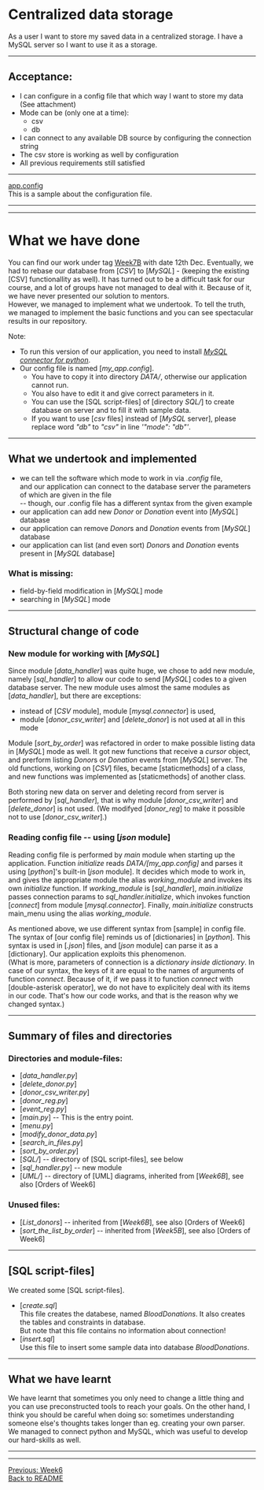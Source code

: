 # Centralized data storage

As a user I want to store my saved data in a centralized storage. I have a MySQL server so I want to use it as a storage.

-------------

## Acceptance:

* I can configure in a config file that which way I want to store my data (See attachment)
* Mode can be (only one at a time):
  * csv
  * db
* I can connect to any available DB source by configuring the connection string
* The csv store is working as well by configuration
* All previous requirements still satisfied

------------

[app.config](app.config)  
This is a sample about the configuration file.

-------------------------------------------------------
-------------------------------------------------------

# What we have done

You can find our work under tag [Week7B](https://github.com/KoicsD/CharliesAngels/tree/Week7B) with date 12th Dec.
Eventually, we had to rebase our database from [*CSV*] to [*MySQL*] - (keeping the existing [CSV] functionallity as well).
It has turned out to be a difficult task for our course, and a lot of groups have not managed to deal with it.
Because of it, we have never presented our solution to mentors.  
However, we managed to implement what we undertook.
To tell the truth, we managed to implement the basic functions and you can see spectacular results in our repository.

Note:  
* To run this version of our application, you need to install [*MySQL connector for python*](https://dev.mysql.com/downloads/connector/python/).
* Our config file is named [*my_app.config*].
  * You have to copy it into directory *DATA/*, otherwise our application cannot run.
  * You also have to edit it and give correct parameters in it.
  * You can use the [SQL script-files] of [directory *SQL/*] to create database on server and to fill it with sample data.
  * If you want to use [*csv* files] instead of [*MySQL* server], please replace word *"db"* to *"csv"* in line *'"mode": "db"'*.

-------------------------

## What we undertook and implemented
* we can tell the software which mode to work in via *.config* file,  
  and our application can connect to the database server the parameters of which are given in the file  
  -- though, our .config file has a different syntax from the given example
* our application can add new *Donor* or *Donation* event into [*MySQL*] database
* our application can remove *Donor*s and *Donation* events from [*MySQL*] database
* our application can list (and even sort) *Donor*s and *Donation* events present in [*MySQL* database]

### What is missing:
* field-by-field modification in [*MySQL*] mode
* searching in [*MySQL*] mode

-------------------------

## Structural change of code

### New module for working with [*MySQL*]

Since module [*data_handler*] was quite huge, we chose to add new module, namely [*sql_handler*] to allow our code to send [*MySQL*] codes to a given database server.
The new module uses almost the same modules as [*data_handler*], but there are exceptions:
* instead of [*CSV* module], module [*mysql.connector*] is used,
* module [*donor_csv_writer*] and [*delete_donor*] is not used at all in this mode

Module [*sort_by_order*] was refactored in order to make possible listing data in [*MySQL*] mode as well.
It got new functions that receive a *cursor* object, and prerform listing *Donor*s or *Donation* events from [*MySQL*] server.
The old functions, working on [*CSV*] files, became [staticmethods] of a class, and new functions was implemented as [staticmethods] of another class.

Both storing new data on server and deleting record from server is performed by [*sql_handler*], that is why module [*donor_csv_writer*] and [*delete_donor*] is not used.
(We modifyed [*donor_reg*] to make it possible not to use [*donor_csv_writer*].)

### Reading config file -- using [*json* module]

Reading config file is performed by *main* module when starting up the application.
Function *initialize* reads *DATA/[my_app.config]* and parses it using [*python*]'s built-in [*json* module].
It decides which mode to work in, and gives the appropriate module the alias *working_module* and invokes its own *initialize* function.
If *working_module* is [*sql_handler*], *main.initialize* passes connection params to *sql_handler.initialize*, which invokes function [*connect*] from module [*mysql.connector*].
Finally, *main.initialize* constructs main_menu using the alias *working_module*.

As mentioned above, we use different syntax from [sample] in config file.
The syntax of [our config file] reminds us of [dictionaries] in [*python*].
This syntax is used in [*.json*] files, and [*json* module] can parse it as a [dictionary].
Our application exploits this phenomenon.  
(What is more, parameters of connection is a *dictionary inside dictionary*.
In case of our syntax, the keys of it are equal to the names of arguments of function *connect*.
Because of it, if we pass it to function *connect* with [double-asterisk operator], we do not have to explicitely deal with its items in our code.
That's how our code works, and that is the reason why we changed syntax.)

-------------------------

## Summary of files and directories

### Directories and module-files:
* [*data_handler.py*]
* [*delete_donor.py*]
* [*donor_csv_writer.py*]
* [*donor_reg.py*]
* [*event_reg.py*]
* [*main.py*] -- This is the entry point.
* [*menu.py*]
* [*modify_donor_data.py*]
* [*search_in_files.py*]
* [*sort_by_order.py*]
* [*SQL/*] -- directory of [SQL script-files], see below
* [*sql_handler.py*] -- new module
* [*UML/*] -- directory of [UML] diagrams, inherited from [*Week6B*], see also [Orders of Week6]

### Unused files:
* [*List_donors*] -- inherited from [*Week6B*], see also [Orders of Week6]
* [*sort_the_list_by_order*] -- inherited from [*Week5B*], see also [Orders of Week6]

-------------------------

## [SQL script-files]

We created some [SQL script-files].

* [*create.sql*]  
  This file creates the databese, named *BloodDonations*.
  It also creates the tables and constraints in database.  
  But note that this file contains no information about connection!
* [*insert.sql*]  
  Use this file to insert some sample data into database *BloodDonations*.

-------------------------

## What we have learnt

We have learnt that sometimes you only need to change a little thing and you can use preconstructed tools to reach your goals.
On the other hand, I think you should be careful when doing so: sometimes understanding someone else's thoughts takes longer than eg. creating your own parser.  
We managed to connect python and MySQL, which was useful to develop our hard-skills as well.

-------------------------------------------------------
-------------------------------------------------------

[Previous: Week6](OrdersWeek6.md)  
[Back to README](../README.md)
